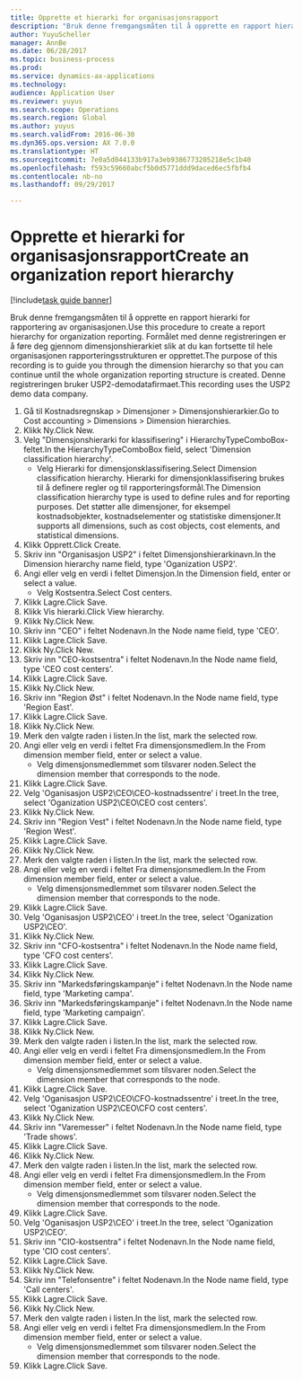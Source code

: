 ```yaml
--- 
title: Opprette et hierarki for organisasjonsrapport
description: "Bruk denne fremgangsmåten til å opprette en rapport hierarki for rapportering av organisasjonen."
author: YuyuScheller
manager: AnnBe
ms.date: 06/28/2017
ms.topic: business-process
ms.prod: 
ms.service: dynamics-ax-applications
ms.technology: 
audience: Application User
ms.reviewer: yuyus
ms.search.scope: Operations
ms.search.region: Global
ms.author: yuyus
ms.search.validFrom: 2016-06-30
ms.dyn365.ops.version: AX 7.0.0
ms.translationtype: HT
ms.sourcegitcommit: 7e0a5d044133b917a3eb9386773205218e5c1b40
ms.openlocfilehash: f593c59660abcf5b0d5771ddd9daced6ec5fbfb4
ms.contentlocale: nb-no
ms.lasthandoff: 09/29/2017

---
```

# <a name="create-an-organization-report-hierarchy"></a><span data-ttu-id="3403a-103">Opprette et hierarki for organisasjonsrapport</span><span class="sxs-lookup"><span data-stu-id="3403a-103">Create an organization report hierarchy</span></span>

[!include[task guide banner](../../includes/task-guide-banner.md)]

<span data-ttu-id="3403a-104">Bruk denne fremgangsmåten til å opprette en rapport hierarki for rapportering av organisasjonen.</span><span class="sxs-lookup"><span data-stu-id="3403a-104">Use this procedure to create a report hierarchy for organization reporting.</span></span> <span data-ttu-id="3403a-105">Formålet med denne registreringen er å føre deg gjennom dimensjonshierarkiet slik at du kan fortsette til hele organisasjonen rapporteringsstrukturen er opprettet.</span><span class="sxs-lookup"><span data-stu-id="3403a-105">The purpose of this recording is to guide you through the dimension hierarchy so that you can continue until the whole organization reporting structure is created.</span></span> <span data-ttu-id="3403a-106">Denne registreringen bruker USP2-demodatafirmaet.</span><span class="sxs-lookup"><span data-stu-id="3403a-106">This recording uses the USP2 demo data company.</span></span>

1. <span data-ttu-id="3403a-107">Gå til Kostnadsregnskap > Dimensjoner > Dimensjonshierarkier.</span><span class="sxs-lookup"><span data-stu-id="3403a-107">Go to Cost accounting > Dimensions > Dimension hierarchies.</span></span>
2. <span data-ttu-id="3403a-108">Klikk Ny.</span><span class="sxs-lookup"><span data-stu-id="3403a-108">Click New.</span></span>
3. <span data-ttu-id="3403a-109">Velg "Dimensjonshierarki for klassifisering" i HierarchyTypeComboBox-feltet.</span><span class="sxs-lookup"><span data-stu-id="3403a-109">In the HierarchyTypeComboBox field, select 'Dimension classification hierarchy'.</span></span>
    * <span data-ttu-id="3403a-110">Velg Hierarki for dimensjonsklassifisering.</span><span class="sxs-lookup"><span data-stu-id="3403a-110">Select Dimension classification hierarchy.</span></span> <span data-ttu-id="3403a-111">Hierarki for dimensjonklassifisering brukes til å definere regler og til rapporteringsformål.</span><span class="sxs-lookup"><span data-stu-id="3403a-111">The Dimension classification hierarchy type is used to define rules and for reporting purposes.</span></span> <span data-ttu-id="3403a-112">Det støtter alle dimensjoner, for eksempel kostnadsobjekter, kostnadselementer og statistiske dimensjoner.</span><span class="sxs-lookup"><span data-stu-id="3403a-112">It supports all dimensions, such as cost objects, cost elements, and statistical dimensions.</span></span>  
4. <span data-ttu-id="3403a-113">Klikk Opprett.</span><span class="sxs-lookup"><span data-stu-id="3403a-113">Click Create.</span></span>
5. <span data-ttu-id="3403a-114">Skriv inn "Organisasjon USP2" i feltet Dimensjonshierarkinavn.</span><span class="sxs-lookup"><span data-stu-id="3403a-114">In the Dimension hierarchy name field, type 'Oganization USP2'.</span></span>
6. <span data-ttu-id="3403a-115">Angi eller velg en verdi i feltet Dimensjon.</span><span class="sxs-lookup"><span data-stu-id="3403a-115">In the Dimension field, enter or select a value.</span></span>
    * <span data-ttu-id="3403a-116">Velg Kostsentra.</span><span class="sxs-lookup"><span data-stu-id="3403a-116">Select Cost centers.</span></span>  
7. <span data-ttu-id="3403a-117">Klikk Lagre.</span><span class="sxs-lookup"><span data-stu-id="3403a-117">Click Save.</span></span>
8. <span data-ttu-id="3403a-118">Klikk Vis hierarki.</span><span class="sxs-lookup"><span data-stu-id="3403a-118">Click View hierarchy.</span></span>
9. <span data-ttu-id="3403a-119">Klikk Ny.</span><span class="sxs-lookup"><span data-stu-id="3403a-119">Click New.</span></span>
10. <span data-ttu-id="3403a-120">Skriv inn "CEO" i feltet Nodenavn.</span><span class="sxs-lookup"><span data-stu-id="3403a-120">In the Node name field, type 'CEO'.</span></span>
11. <span data-ttu-id="3403a-121">Klikk Lagre.</span><span class="sxs-lookup"><span data-stu-id="3403a-121">Click Save.</span></span>
12. <span data-ttu-id="3403a-122">Klikk Ny.</span><span class="sxs-lookup"><span data-stu-id="3403a-122">Click New.</span></span>
13. <span data-ttu-id="3403a-123">Skriv inn "CEO-kostsentra" i feltet Nodenavn.</span><span class="sxs-lookup"><span data-stu-id="3403a-123">In the Node name field, type 'CEO cost centers'.</span></span>
14. <span data-ttu-id="3403a-124">Klikk Lagre.</span><span class="sxs-lookup"><span data-stu-id="3403a-124">Click Save.</span></span>
15. <span data-ttu-id="3403a-125">Klikk Ny.</span><span class="sxs-lookup"><span data-stu-id="3403a-125">Click New.</span></span>
16. <span data-ttu-id="3403a-126">Skriv inn "Region Øst" i feltet Nodenavn.</span><span class="sxs-lookup"><span data-stu-id="3403a-126">In the Node name field, type 'Region East'.</span></span>
17. <span data-ttu-id="3403a-127">Klikk Lagre.</span><span class="sxs-lookup"><span data-stu-id="3403a-127">Click Save.</span></span>
18. <span data-ttu-id="3403a-128">Klikk Ny.</span><span class="sxs-lookup"><span data-stu-id="3403a-128">Click New.</span></span>
19. <span data-ttu-id="3403a-129">Merk den valgte raden i listen.</span><span class="sxs-lookup"><span data-stu-id="3403a-129">In the list, mark the selected row.</span></span>
20. <span data-ttu-id="3403a-130">Angi eller velg en verdi i feltet Fra dimensjonsmedlem.</span><span class="sxs-lookup"><span data-stu-id="3403a-130">In the From dimension member field, enter or select a value.</span></span>
    * <span data-ttu-id="3403a-131">Velg dimensjonsmedlemmet som tilsvarer noden.</span><span class="sxs-lookup"><span data-stu-id="3403a-131">Select the dimension member that corresponds to the node.</span></span>  
21. <span data-ttu-id="3403a-132">Klikk Lagre.</span><span class="sxs-lookup"><span data-stu-id="3403a-132">Click Save.</span></span>
22. <span data-ttu-id="3403a-133">Velg 'Oganisasjon USP2\CEO\CEO-kostnadssentre' i treet.</span><span class="sxs-lookup"><span data-stu-id="3403a-133">In the tree, select 'Oganization USP2\CEO\CEO cost centers'.</span></span>
23. <span data-ttu-id="3403a-134">Klikk Ny.</span><span class="sxs-lookup"><span data-stu-id="3403a-134">Click New.</span></span>
24. <span data-ttu-id="3403a-135">Skriv inn "Region Vest" i feltet Nodenavn.</span><span class="sxs-lookup"><span data-stu-id="3403a-135">In the Node name field, type 'Region West'.</span></span>
25. <span data-ttu-id="3403a-136">Klikk Lagre.</span><span class="sxs-lookup"><span data-stu-id="3403a-136">Click Save.</span></span>
26. <span data-ttu-id="3403a-137">Klikk Ny.</span><span class="sxs-lookup"><span data-stu-id="3403a-137">Click New.</span></span>
27. <span data-ttu-id="3403a-138">Merk den valgte raden i listen.</span><span class="sxs-lookup"><span data-stu-id="3403a-138">In the list, mark the selected row.</span></span>
28. <span data-ttu-id="3403a-139">Angi eller velg en verdi i feltet Fra dimensjonsmedlem.</span><span class="sxs-lookup"><span data-stu-id="3403a-139">In the From dimension member field, enter or select a value.</span></span>
    * <span data-ttu-id="3403a-140">Velg dimensjonsmedlemmet som tilsvarer noden.</span><span class="sxs-lookup"><span data-stu-id="3403a-140">Select the dimension member that corresponds to the node.</span></span>  
29. <span data-ttu-id="3403a-141">Klikk Lagre.</span><span class="sxs-lookup"><span data-stu-id="3403a-141">Click Save.</span></span>
30. <span data-ttu-id="3403a-142">Velg 'Oganisasjon USP2\CEO' i treet.</span><span class="sxs-lookup"><span data-stu-id="3403a-142">In the tree, select 'Oganization USP2\CEO'.</span></span>
31. <span data-ttu-id="3403a-143">Klikk Ny.</span><span class="sxs-lookup"><span data-stu-id="3403a-143">Click New.</span></span>
32. <span data-ttu-id="3403a-144">Skriv inn "CFO-kostsentra" i feltet Nodenavn.</span><span class="sxs-lookup"><span data-stu-id="3403a-144">In the Node name field, type 'CFO cost centers'.</span></span>
33. <span data-ttu-id="3403a-145">Klikk Lagre.</span><span class="sxs-lookup"><span data-stu-id="3403a-145">Click Save.</span></span>
34. <span data-ttu-id="3403a-146">Klikk Ny.</span><span class="sxs-lookup"><span data-stu-id="3403a-146">Click New.</span></span>
35. <span data-ttu-id="3403a-147">Skriv inn "Markedsføringskampanje" i feltet Nodenavn.</span><span class="sxs-lookup"><span data-stu-id="3403a-147">In the Node name field, type 'Marketing campa'.</span></span>
36. <span data-ttu-id="3403a-148">Skriv inn "Markedsføringskampanje" i feltet Nodenavn.</span><span class="sxs-lookup"><span data-stu-id="3403a-148">In the Node name field, type 'Marketing campaign'.</span></span>
37. <span data-ttu-id="3403a-149">Klikk Lagre.</span><span class="sxs-lookup"><span data-stu-id="3403a-149">Click Save.</span></span>
38. <span data-ttu-id="3403a-150">Klikk Ny.</span><span class="sxs-lookup"><span data-stu-id="3403a-150">Click New.</span></span>
39. <span data-ttu-id="3403a-151">Merk den valgte raden i listen.</span><span class="sxs-lookup"><span data-stu-id="3403a-151">In the list, mark the selected row.</span></span>
40. <span data-ttu-id="3403a-152">Angi eller velg en verdi i feltet Fra dimensjonsmedlem.</span><span class="sxs-lookup"><span data-stu-id="3403a-152">In the From dimension member field, enter or select a value.</span></span>
    * <span data-ttu-id="3403a-153">Velg dimensjonsmedlemmet som tilsvarer noden.</span><span class="sxs-lookup"><span data-stu-id="3403a-153">Select the dimension member that corresponds to the node.</span></span>  
41. <span data-ttu-id="3403a-154">Klikk Lagre.</span><span class="sxs-lookup"><span data-stu-id="3403a-154">Click Save.</span></span>
42. <span data-ttu-id="3403a-155">Velg 'Oganisasjon USP2\CEO\CFO-kostnadssentre' i treet.</span><span class="sxs-lookup"><span data-stu-id="3403a-155">In the tree, select 'Oganization USP2\CEO\CFO cost centers'.</span></span>
43. <span data-ttu-id="3403a-156">Klikk Ny.</span><span class="sxs-lookup"><span data-stu-id="3403a-156">Click New.</span></span>
44. <span data-ttu-id="3403a-157">Skriv inn "Varemesser" i feltet Nodenavn.</span><span class="sxs-lookup"><span data-stu-id="3403a-157">In the Node name field, type 'Trade shows'.</span></span>
45. <span data-ttu-id="3403a-158">Klikk Lagre.</span><span class="sxs-lookup"><span data-stu-id="3403a-158">Click Save.</span></span>
46. <span data-ttu-id="3403a-159">Klikk Ny.</span><span class="sxs-lookup"><span data-stu-id="3403a-159">Click New.</span></span>
47. <span data-ttu-id="3403a-160">Merk den valgte raden i listen.</span><span class="sxs-lookup"><span data-stu-id="3403a-160">In the list, mark the selected row.</span></span>
48. <span data-ttu-id="3403a-161">Angi eller velg en verdi i feltet Fra dimensjonsmedlem.</span><span class="sxs-lookup"><span data-stu-id="3403a-161">In the From dimension member field, enter or select a value.</span></span>
    * <span data-ttu-id="3403a-162">Velg dimensjonsmedlemmet som tilsvarer noden.</span><span class="sxs-lookup"><span data-stu-id="3403a-162">Select the dimension member that corresponds to the node.</span></span>  
49. <span data-ttu-id="3403a-163">Klikk Lagre.</span><span class="sxs-lookup"><span data-stu-id="3403a-163">Click Save.</span></span>
50. <span data-ttu-id="3403a-164">Velg 'Oganisasjon USP2\CEO' i treet.</span><span class="sxs-lookup"><span data-stu-id="3403a-164">In the tree, select 'Oganization USP2\CEO'.</span></span>
51. <span data-ttu-id="3403a-165">Skriv inn "CIO-kostsentra" i feltet Nodenavn.</span><span class="sxs-lookup"><span data-stu-id="3403a-165">In the Node name field, type 'CIO cost centers'.</span></span>
52. <span data-ttu-id="3403a-166">Klikk Lagre.</span><span class="sxs-lookup"><span data-stu-id="3403a-166">Click Save.</span></span>
53. <span data-ttu-id="3403a-167">Klikk Ny.</span><span class="sxs-lookup"><span data-stu-id="3403a-167">Click New.</span></span>
54. <span data-ttu-id="3403a-168">Skriv inn "Telefonsentre" i feltet Nodenavn.</span><span class="sxs-lookup"><span data-stu-id="3403a-168">In the Node name field, type 'Call centers'.</span></span>
55. <span data-ttu-id="3403a-169">Klikk Lagre.</span><span class="sxs-lookup"><span data-stu-id="3403a-169">Click Save.</span></span>
56. <span data-ttu-id="3403a-170">Klikk Ny.</span><span class="sxs-lookup"><span data-stu-id="3403a-170">Click New.</span></span>
57. <span data-ttu-id="3403a-171">Merk den valgte raden i listen.</span><span class="sxs-lookup"><span data-stu-id="3403a-171">In the list, mark the selected row.</span></span>
58. <span data-ttu-id="3403a-172">Angi eller velg en verdi i feltet Fra dimensjonsmedlem.</span><span class="sxs-lookup"><span data-stu-id="3403a-172">In the From dimension member field, enter or select a value.</span></span>
    * <span data-ttu-id="3403a-173">Velg dimensjonsmedlemmet som tilsvarer noden.</span><span class="sxs-lookup"><span data-stu-id="3403a-173">Select the dimension member that corresponds to the node.</span></span>  
59. <span data-ttu-id="3403a-174">Klikk Lagre.</span><span class="sxs-lookup"><span data-stu-id="3403a-174">Click Save.</span></span>


